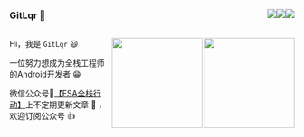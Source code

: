 <div style="display:flex;flex-direction:row;justify-content: space-between;align-items: center;">
  <h3 style="display:inline-block">GitLqr 👋 </h3>
  <div style="display: flex;align-items: center;">
      <img src="https://img.shields.io/badge/微信小程序-超级便便便-blue"/>
      <img src="https://img.shields.io/badge/微信公众号-FSA全栈行动-brightgreen"/>
      <img src="https://visitor-badge.glitch.me/badge?page_id=GitLqr.GitLqr&left_color=grey&right_color=red"/>
  </div>
</div>

<p>
<img align="right" height="160" width="160" src="https://cdn.jsdelivr.net/gh/FullStackAction/PicBed@resource/image/20210110171035.png" />
<img align="right" height="160" width="160" src="https://cdn.jsdelivr.net/gh/FullStackAction/PicBed@resource20210320170901/image/202111192206468.png" />

Hi，我是 `GitLqr` 😃

一位努力想成为全栈工程师的Android开发者 😁
  
<!-- 微信小程序📱[【超级便便便】](https://cdn.jsdelivr.net/gh/FullStackAction/PicBed@resource20210320170901/image/202111181957230.jpg)提供外卖红包、吉日预测功能，欢迎使用 🤙 -->

微信公众号📗[【FSA全栈行动】](https://cdn.jsdelivr.net/gh/FullStackAction/PicBed@resource/image/20210131111432.png)上不定期更新文章 📖 ，欢迎订阅公众号 👍


<!--
https://cdn.jsdelivr.net/gh/FullStackAction/PicBed@resource/image/20210110171035.png
-->
</p>

<!-- 
---

<div style="display:flex; flex-direction:row; justify-content:space-around;">
<img height="180" align="left" src="https://github-readme-stats.vercel.app/api?username=GitLqr&show_icons=true" />
<img height="180" align="right" src="https://github-readme-stats.vercel.app/api/top-langs/?username=GitLqr&langs_count=10&layout=compact" />
</div>
 -->
  
<!--
https://github.com/ewfian/How-to-create-newline-in-Github-Bio
https://copychar.cc/emoji/
**GitLqr/GitLqr** is a ✨ _special_ ✨ repository because its `README.md` (this file) appears on your GitHub profile.

Here are some ideas to get you started:

- 🔭 I’m currently working on ...
- 🌱 I’m currently learning ...
- 👯 I’m looking to collaborate on ...
- 🤔 I’m looking for help with ...
- 💬 Ask me about ...
- 📫 How to reach me: ...
- 😄 Pronouns: ...
- ⚡ Fun fact: ...
-->
